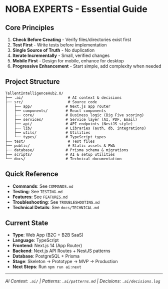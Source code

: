 # NOBA EXPERTS - Essential Guide

## Core Principles
1. **Check Before Creating** - Verify files/directories exist first
2. **Test First** - Write tests before implementation
3. **Single Source of Truth** - No duplication
4. **Iterate Incrementally** - Small, verified changes
5. **Mobile First** - Design for mobile, enhance for desktop
6. **Progressive Enhancement** - Start simple, add complexity when needed

## Project Structure
```
TallentIntelligenceHub2.0/
├── .ai/                    # AI context & decisions
├── src/                    # Source code
│   ├── app/               # Next.js app router
│   ├── components/        # React components
│   ├── core/              # Business logic (Big Five scoring)
│   ├── services/          # Service layer (AI, PDF, Email)
│   ├── api/               # API endpoints (NestJS style)
│   ├── lib/               # Libraries (auth, db, integrations)
│   ├── utils/             # Utilities
│   └── types/             # TypeScript types
├── test/                   # Test files
├── public/                 # Static assets & PWA
├── database/              # Prisma schema & migrations
├── scripts/               # AI & setup utilities
└── docs/                  # Technical documentation
```

## Quick Reference
- **Commands**: See `COMMANDS.md`
- **Testing**: See `TESTING.md`
- **Features**: See `FEATURES.md`
- **Troubleshooting**: See `TROUBLESHOOTING.md`
- **Technical Details**: See `docs/TECHNICAL.md`

## Current State
- **Type**: Web App (B2C + B2B SaaS)
- **Language**: TypeScript
- **Frontend**: Next.js 14 (App Router)
- **Backend**: Next.js API Routes + NestJS patterns
- **Database**: PostgreSQL + Prisma
- **Stage**: Skeleton → Prototype → MVP → Production
- **Next Steps**: Run `npm run ai:next`

---
*AI Context: `.ai/` | Patterns: `.ai/patterns.md` | Decisions: `.ai/decisions.log`*
